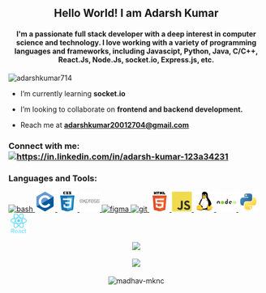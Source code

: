 <h2 align="center">Hello World! I am Adarsh Kumar</h2>
<h4 align="center">
I'm a passionate full stack developer with a deep interest in computer science and technology. I love working with a variety of programming languages and frameworks, including Javascipt, Python, Java, C/C++, React.Js, Node.Js, socket.io, Express.js, etc.
</h4>

<p align="left"> <img src="https://komarev.com/ghpvc/?username=adarshkumar714&label=Profile%20views&color=0e75b6&style=flat" alt="adarshkumar714" /> </p>

<!-- <p align="left"> <a href="https://github.com/ryo-ma/github-profile-trophy"><img src="https://github-profile-trophy.vercel.app/?username=adarshkumar714" alt="adarshkumar714" /></a> </p> -->

<!-- <p align="left"> <a href="https://twitter.com/" target="blank"><img src="https://img.shields.io/twitter/follow/?logo=twitter&style=for-the-badge" alt="" /></a> </p> -->

- I’m currently learning **socket.io**

- I’m looking to collaborate on **frontend and backend development.**

- Reach me at **adarshkumar20012704@gmail.com**

<h3 align="left">Connect with me:
<a href="https://linkedin.com/in/https://in.linkedin.com/in/adarsh-kumar-123a34231" target="blank"><img align="center" src="https://raw.githubusercontent.com/rahuldkjain/github-profile-readme-generator/master/src/images/icons/Social/linked-in-alt.svg" alt="https://in.linkedin.com/in/adarsh-kumar-123a34231" height="30" width="40" /></a>
</h3>

<h3 align="left">Languages and Tools:</h3>
<p align="left"> <a href="https://www.gnu.org/software/bash/" target="_blank" rel="noreferrer"> <img src="https://www.vectorlogo.zone/logos/gnu_bash/gnu_bash-icon.svg" alt="bash" width="40" height="40"/> </a> <a href="https://www.cprogramming.com/" target="_blank" rel="noreferrer"> <img src="https://raw.githubusercontent.com/devicons/devicon/master/icons/c/c-original.svg" alt="c" width="40" height="40"/> </a> <a href="https://www.w3schools.com/css/" target="_blank" rel="noreferrer"> <img src="https://raw.githubusercontent.com/devicons/devicon/master/icons/css3/css3-original-wordmark.svg" alt="css3" width="40" height="40"/> </a> <a href="https://expressjs.com" target="_blank" rel="noreferrer"> <img src="https://raw.githubusercontent.com/devicons/devicon/master/icons/express/express-original-wordmark.svg" alt="express" width="40" height="40"/> </a> <a href="https://www.figma.com/" target="_blank" rel="noreferrer"> <img src="https://www.vectorlogo.zone/logos/figma/figma-icon.svg" alt="figma" width="40" height="40"/> </a> <a href="https://git-scm.com/" target="_blank" rel="noreferrer"> <img src="https://www.vectorlogo.zone/logos/git-scm/git-scm-icon.svg" alt="git" width="40" height="40"/> </a> <a href="https://www.w3.org/html/" target="_blank" rel="noreferrer"> <img src="https://raw.githubusercontent.com/devicons/devicon/master/icons/html5/html5-original-wordmark.svg" alt="html5" width="40" height="40"/> </a> <a href="https://developer.mozilla.org/en-US/docs/Web/JavaScript" target="_blank" rel="noreferrer"> <img src="https://raw.githubusercontent.com/devicons/devicon/master/icons/javascript/javascript-original.svg" alt="javascript" width="40" height="40"/> </a> <a href="https://www.linux.org/" target="_blank" rel="noreferrer"> <img src="https://raw.githubusercontent.com/devicons/devicon/master/icons/linux/linux-original.svg" alt="linux" width="40" height="40"/> </a> <a href="https://nodejs.org" target="_blank" rel="noreferrer"> <img src="https://raw.githubusercontent.com/devicons/devicon/master/icons/nodejs/nodejs-original-wordmark.svg" alt="nodejs" width="40" height="40"/> </a> <a href="https://www.python.org" target="_blank" rel="noreferrer"> <img src="https://raw.githubusercontent.com/devicons/devicon/master/icons/python/python-original.svg" alt="python" width="40" height="40"/> </a> <a href="https://reactjs.org/" target="_blank" rel="noreferrer"> <img src="https://raw.githubusercontent.com/devicons/devicon/master/icons/react/react-original-wordmark.svg" alt="react" width="40" height="40"/> </a>
</p>


<p align='center'><a href="#"><img src="https://github-readme-stats.vercel.app/api?username=adarshkumar714&count_private=true&show_icons=true&theme=chartreuse-dark" width="400"></a></p>

<p align='center'><a href="#"><img src="https://github-readme-stats.vercel.app/api/top-langs/?username=adarshkumar714&count_private=true&layout=compact&theme=highcontrast" width="335"></a></p>

<p align='center'><img align="center" src="https://github-readme-streak-stats.herokuapp.com/?user=adarshkumar714&theme=dark&background=000000" alt="madhav-mknc" /></p>
